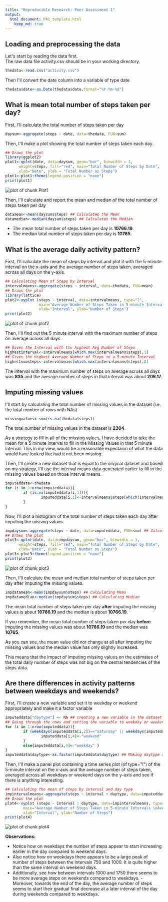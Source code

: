 ```yaml
---
title: "Reproducible Research: Peer Assessment 1"
output: 
  html document: PA1_template.html
    keep_md: true
---
```



## Loading and preprocessing the data

Let's start by reading the data first.  
The raw data file activity.csv should be in your working directory.


```r
thedata<-read.csv("activity.csv")
```

Then I'll convert the date column into a variable of type date

```r
thedata$date<-as.Date(thedata$date,format="%Y-%m-%d")
```

## What is mean total number of steps taken per day?

First, I'll calculate the total number of steps taken per day


```r
daysum<-aggregate(steps ~ date, data=thedata, FUN=sum)
```

Then, I'll make a plot showing the total number of steps taken each day.


```r
## Draws the plot
library(ggplot2)
plot1<-qplot(date, data=daysum, geom="bar", binwidth = 1,
      weight=steps, fill="red", main="Total Number of Steps by Date",
      xlab="Date", ylab = "Total Number os Steps")
plot1<-plot1+theme(legend.position = "none")
print(plot1)
```

![plot of chunk Plot1](figure/Plot1-1.png) 

Then, I'll calculate and report the mean and median of the total number of steps taken per day


```r
datamean<-mean(daysum$steps) ## Calculates the Mean
datamedian<-median(daysum$steps) ## Calculates the Median
```

- The mean total number of steps taken per day is **10766.19**.  
- The median total number of steps taken per day is **10765**.

## What is the average daily activity pattern?

First, I'll calculate the mean of steps by interval and plot it with the 5-minute interval on the x-axis and the average number of steps taken, averaged across all days on the y-axis.


```r
## Calculating Mean of Steps by Interval
intervalmeans<-aggregate(steps ~ interval, data=thedata, FUN=mean)
## Draws the plot
library(lattice)
plot2<-xyplot (steps ~ interval, data=intervalmeans, type="l",
               main="Average Number of Steps Taken in 5-minute Intervals \nAveraged Across All Days",
               xlab="Interval", ylab="Number of Steps")
print(plot2)
```

![plot of chunk plot2](figure/plot2-1.png) 

Then, I'll find out the 5 minute interval with the maximum number of steps on average across all days.


```r
## Gives the Interval with the highest Avg Number of Steps
highestinterval<-intervalmeans[which.max(intervalmeans$steps),1]
## Gives the Highest Average Number of Steps in a 5-minute Interval
highestnumsteps<-intervalmeans[which.max(intervalmeans$steps),2]
```

The interval with the maximum number of steps on average across all days was **835** and the average number of steps in that interval was about **206.17**.

## Imputing missing values

I'll start by calculating the total number of missing values in the dataset (i.e. the total number of rows with NAs)


```r
missingvalues<-sum(is.na(thedata$steps))
```
The total number of missing values in the dataset is **2304**.

As a strategy to fill in all of the missing values, I have decided to take the mean for a 5 minute interval to fill in the Missing Values in that 5 minute interval. This in my view, would be a reasonable expectaion of what the data would have looked like had it not been missing.

Then, I'll create a new dataset that is equal to the original dataset and based on my strategy, I'll use the interval means data generated earlier to fill in the missing values based on those interval means.


```r
imputeddata<-thedata
for (i in 1:nrow(imputeddata)){
        if (is.na(imputeddata[i,1])){
                imputeddata[i,1]<-intervalmeans$steps[which(intervalmeans$interval==imputeddata[i,3])]
        }
}
```

Now, I'll plot a histogram of the total number of steps taken each day after imputing the missing values.


```r
impdaysum<-aggregate(steps ~ date, data=imputeddata, FUN=sum) ## Calculating the sum of steps by date
## Draws the plot
plot3<-qplot(date, data=impdaysum, geom="bar", binwidth = 1,
      weight=steps, fill="red", main="Total Number of Steps by Date",
      xlab="Date", ylab = "Total Number os Steps")
plot3<-plot3+theme(legend.position = "none")
print(plot3)
```

![plot of chunk plot3](figure/plot3-1.png) 

Then, I'll calculate the mean and median total number of steps taken per day after imputing the missing values.


```r
impdatamean<-mean(impdaysum$steps) ## Calculating Mean
impdatamedian<-median(impdaysum$steps) ## Calculating Median
```

The mean total number of steps taken per day **after** imputing the missing values is about **10766.19** and the median is about **10766.19**.

If you remember, the mean total number of steps taken per day **before** imputing the missing values was about **10766.19** and the median was **10765**.

As you can see, the mean value did not change at all after imputing the missing values and the median value has only slightly increased.

This means that the impact of imputing missing values on the estimates of the total daily number of steps was not big on the central tendencies of the steps data.

## Are there differences in activity patterns between weekdays and weekends?

First, I'll create a new variable and set it to weekday or weekend appropriately and make it a factor variable


```r
imputeddata["daytype"] <- NA ## creating a new variable in the dataset
## Going through the rows and setting the variable to weekday or weekend as per the date
for (i in 1:nrow(imputeddata)){
        if (weekdays(imputeddata[i,2])=="Saturday" || weekdays(imputeddata[i,2])=="Sunday"){
                imputeddata[i,4]<-"weekend"
        }
        else{imputeddata[i,4]<-"weekday" }
}
imputeddata$daytype<-as.factor(imputeddata$daytype) ## Making daytype a factor as instructed
```

Then, I'll make a panel plot containing a time series plot (of type="l") of the 5-minute interval on the x-axis and the average number of steps taken, averaged across all weekdays or weekend days on the y-axis and see if there is anything interesting.


```r
## Calculating the mean of steps by interval and day type
impintervalmeans<-aggregate(steps ~ interval + daytype, data=imputeddata, FUN=mean) 
## Draws the plot
plot4<-xyplot (steps ~ interval | daytype, data=impintervalmeans, type="l", layout=c(1,2),
        main="Average Number of Steps Taken in 5-minute Intervals \nAveraged Across All Days by Day Type",
        xlab="Interval", ylab="Number of Steps")
print(plot4)
```

![plot of chunk plot4](figure/plot4-1.png) 

**Observations:**

- Notice how on weekdays the number of steps appear to start increasing earlier in the day compared to weekend days.  
- Also notice how on weekdays there appears to be a large peak of number of steps between the intervals 750 and 1000. It is quite higher than the same interval on weekend days.  
- Additionally, see how between intervals 1000 and 1750 there seems to be more average steps on weekends compared to weekdays. - Moreover, towards the end of the day, the average number of steps seems to start their gradual final decrease at a later interval of the day during weekends compared to weekdays.
